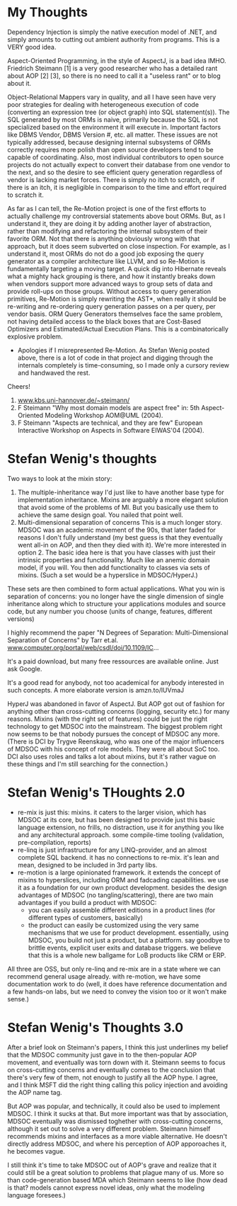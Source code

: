 # My Thoughts

Dependency Injection is simply the native execution model of .NET, and simply amounts to cutting out ambient authority from programs. This is a VERY good idea.

Aspect-Oriented Programming, in the style of AspectJ, is a bad idea IMHO. Friedrich Steimann [1] is a very good researcher who has a detailed rant about AOP [2] [3], so there is no need to call it a "useless rant" or to blog about it.

Object-Relational Mappers vary in quality, and all I have seen have very poor strategies for dealing with heterogeneous execution of code (converting an expression tree (or object graph) into SQL statement(s)). The SQL generated by most ORMs is naive, primarily because the SQL is not specialized based on the environment it will execute in. Important factors like DBMS Vendor, DBMS Version #, etc. all matter. These issues are not typically addressed, because designing internal subsystems of ORMs correctly requires more polish than open source developers tend to be capable of coordinating. Also, most individual contributors to open source projects do not actually expect to convert their database from one vendor to the next, and so the desire to see efficient query generation regardless of vendor is lacking market forces. There is simply no itch to scratch, or if there is an itch, it is negligible in comparison to the time and effort required to scratch it.

As far as I can tell, the Re-Motion project is one of the first efforts to actually challenge my controversial statements above bout ORMs. But, as I understand it, they are doing it by adding another layer of abstraction, rather than modifying and refactoring the internal subsystem of their favorite ORM. Not that there is anything obviously wrong with that approach, but it does seem subverted on close inspection. For example, as I understand it, most ORMs do not do a good job exposing the query generator as a compiler architecture like LLVM, and so Re-Motion is fundamentally targeting a moving target. A quick dig into Hibernate reveals what a mighty hack grouping is there, and how it instantly breaks down when vendors support more advanced ways to group sets of data and provide roll-ups on those groups. Without access to query generation primitives, Re-Motion is simply rewriting the AST*, when really it should be re-writing and re-ordering query generation passes on a per query, per vendor basis. ORM Query Generators themselves face the same problem, not having detailed access to the black boxes that are Cost-Based Optimizers and Estimated/Actual Execution Plans. This is a combinatorically explosive problem.

* Apologies if I misrepresented Re-Motion. As Stefan Wenig posted above, there is a lot of code in that project and digging through the internals completely is time-consuming, so I made only a cursory review and handwaved the rest.

Cheers!

1. www.kbs.uni-hannover.de/~steimann/
2. F Steimann "Why most domain models are aspect free" in: 5th Aspect-Oriented Modeling Workshop AOM@UML (2004).
3. F Steimann "Aspects are technical, and they are few" European Interactive Workshop on Aspects in Software EIWAS'04 (2004).

# Stefan Wenig's thoughts

Two ways to look at the mixin story:
1. The multiple-inheritance way
    I'd just like to have another base type for implementation inheritance. Mixins are arguably a more elegant solution that avoid some of the problems of MI. But you basically use them to achieve the same design goal. You nailed that point well.
2. Multi-dimensional separation of concerns
    This is a much longer story. MDSOC was an academic movement of the 90s, that later faded for reasons I don't fully understand (my best guess is that they eventually went all-in on AOP, and then they died with it).
We're more interested in option 2. The basic idea here is that you have classes with just their intrinsic properties and functionality. Much like an anemic domain model, if you will. You then add functionality to classes via sets of mixins. (Such a set would be a hyperslice in MDSOC/HyperJ.)

These sets are then combined to form actual applications. What you win is separation of concerns: you no longer have the single dimension of single inheritance along which to structure your applications modules and source code, but any number you choose (units of change, features, different versions)

I highly recommend the paper "N Degrees of Separation: Multi-Dimensional Separation of Concerns" by Tarr et.al.
www.computer.org/portal/web/csdl/doi/10.1109/IC...

It's a paid download, but many free ressources are available online. Just ask Google.

It's a good read for anybody, not too academical for anybody interested in such concepts. A more elaborate version is amzn.to/lUVmaJ

HyperJ was abandoned in favor of AspectJ. But AOP got out of fashion for anything other than cross-cutting concerns (logging, security etc.) for many reasons. Mixins (with the right set of features) could be just the right technology to get MDSOC into the mainstream. The biggest problem right now seems to be that nobody pursues the concept of MDSOC any more. (There is DCI by Trygve Reenskaug, who was one of the major influencers of MDSOC with his concept of role models. They were all about SoC too. DCI also uses roles and talks a lot about mixins, but it's rather vague on these things and I'm still searching for the connection.)

# Stefan Wenig's THoughts 2.0

- re-mix is just this: mixins. it caters to the larger vision, which has MDSOC at its core, but has been designed to provide just this basic language extension, no frills, no distraction, use it for anything you like and any architectural approach. some compile-time tooling (validation, pre-compilation, reports)
- re-linq is just infrastructure for any LINQ-provider, and an almost complete SQL backend. it has no connections to re-mix. it's lean and mean, designed to be included in 3rd party libs.
- re-motion is a large opinionated framework. it extends the concept of mixins to hyperslices, including ORM and fadcading capabilities. we use it as a foundation for our own product development. besides the design advantages of MDSOC (no tangling/scattering), there are two main advantages if you build a product with MDSOC:
    - you can easily assemble different editions in a product lines (for different types of customers, basically)
    - the product can easily be customized using the very same mechanisms that we use for product development.
essentially, using MDSOC, you build not just a product, but a plattform. say goodbye to brittle events, explicit user exits and database triggers. we believe that this is a whole new ballgame for LoB products like CRM or ERP.

All three are OSS, but only re-linq and re-mix are in a state where we can recommend general usage already. with re-motion, we have some documentation work to do (well, it does have reference documentation and a few hands-on labs, but we need to convey the vision too or it won't make sense.)

# Stefan Wenig's Thoughts 3.0

After a brief look on Steimann's papers, I think this just underlines my belief that the MDSOC community just gave in to the then-popular AOP movement, and eventually was torn down with it. Steimann seems to focus on cross-cutting concerns and eventually comes to the conclusion that there's very few of them, not enough to justify all the AOP hype. I agree, and I think MSFT did the right thing calling this policy injection and avoiding the AOP name tag.

But AOP was popular, and technically, it could also be used to implement MDSOC. I think it sucks at that. But more important was that by association, MDSOC eventually was dismissed toghether with cross-cutting concerns, although it set out to solve a very different problem.
Steimann himself recommends mixins and interfaces as a more viable alternative. He doesn't directly address MDSOC, and where his perception of AOP apporoaches it, he becomes vague.

I still think it's time to take MDSOC out of AOP's grave and realize that it could still be a great solution to problems that plague many of us. More so than code-generation based MDA which Steimann seems to like (how dead is that? models cannot express novel ideas, only what the modeling language foresees.)
